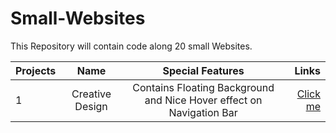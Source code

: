 # Small-Websites
This Repository will contain code along 20 small Websites.

| Projects      |Name                 | Special Features                                                     | Links
| ------------- |:-------------:      |:-----:                                                               | -----: 
| 1             | Creative Design     | Contains Floating Background and Nice Hover effect on Navigation Bar | [Click me](https://gautam25raj.github.io/Small-Websites/Button%20Hover/Creative%20Design)
